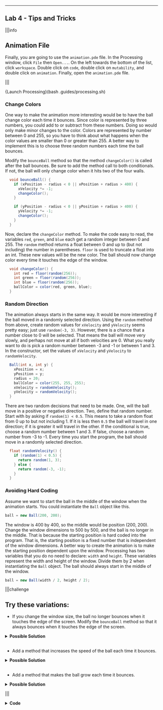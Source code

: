 ----------

## Lab 4 - Tips and Tricks

|||info
## Animation File
Finally, you are going to use the `animation.pde` file. In the Processing window, click `File` then `Open...`. On the left towards the bottom of the list, click `workspace`. Double click on `code`, double click on `mutability`, and double click on `animation`. Finally, open the `animation.pde` file.

|||

{Launch Processing}(bash .guides/processing.sh)

### Change Colors

One way to make the animation more interesting would be to have the ball change color each time it bounces. Since color is represented by three numbers, you could add to or subtract from these numbers. Doing so would only make minor changes to the color. Colors are represented by number between 0 and 255, so you have to think about what happens when the color values are smaller than 0 or greater than 255. A better way to implement this is to choose three random numbers each time the ball bounces.

Modify the `bounceBall` method so that the method `changeColor()` is called after the ball bounces. Be sure to add the method call to both conditionals. If not, the ball will only change color when it hits two of the four walls.

```java
  void bounceBall() {
    if (xPosition - radius < 0 || xPosition + radius > 400) {
      xVelocity *= -1;
      changeColor();
    }

    if (yPosition - radius < 0 || yPosition + radius > 400) {
      yVelocity *= -1;
      changeColor();
    }
  }
```

Now, declare the `changeColor` method. To make the code easy to read, the variables `red`, `green`, and `blue` each get a random integer between 0 and 255. The `random` method returns a float between 0 and up to (but not including) the number in parentheses. `floor` is used to truncate a float into an int. These new values will be the new color. The ball should now change color every time it touches the edge of the window.

```java
  void changeColor() {
    int red = floor(random(256));
    int green = floor(random(256));
    int blue = floor(random(256));
    ballColor = color(red, green, blue);
  }
```

### Random Direction

The animation always starts in the same way. It would be more interesting if the ball moved in a randomly selected direction. Using the `random` method from above, create random values for `xVelocity` and `yVelocity` seems pretty easy; just use `random(-3, 3)`. However, there is a chance that a number close to 0 will be selected. That means the ball will move very slowly, and perhaps not move at all if both velocities are 0. What you really want to do is pick a random number between -3 and -1 or between 1 and 3. In the constructor, set the values of `xVelocity` and `yVelocity` to `randomVelocity`.

```java
  Ball(int x, int y) {
    xPosition = x;
    yPosition = y;
    radius = 20;
    ballColor = color(255, 255, 255);
    xVelocity = randomVelocity();
    yVelocity = randomVelocity();
  }
```

There are two random decisions that need to be made. One, will the ball move in a positive or negative direction. Two, define that random number. Start with by asking if `random(1) < 0.5`. This means to take a random float from 0 up to but not including 1. If it is less then `0.5` the ball will travel in one direction; if it is greater it will travel in the other. If the conditional is true, choose a random number between 1 and 3. If false, choose a random number from -3 to -1. Every time you start the program, the ball should move in a randomly selected direction.

```java
  float randomVelocity() {
    if (random(1) < 0.5) {
      return random(1, 3);
    } else {
      return random(-3, -1);
    }
  }
```

### Avoiding Hard Coding

Assume we want to start the ball in the middle of the window when the animation starts. You could instantiate the `Ball` object like this.

```java
ball = new Ball(200, 200);
```

The window is 400 by 400, so the middle would be position (200, 200). Change the window dimensions to 500 by 500, and the ball is no longer in the middle. That is because the starting position is hard coded into the program. That is, the starting position is a fixed number that is independent of the window dimensions. A better way to create the animation is to make the starting position dependent upon the window. Processing has two variables that you do no need to declare: `width` and `height`. These variables represent the width and height of the window. Divide them by 2 when instantiating the `Ball` object. The ball should always start in the middle of the window.

```java
ball = new Ball(width / 2, height / 2);
```


|||challenge
## Try these variations:
* If you change the window size, the ball no longer bounces when it touches the edge of the screen. Modify the `bounceBall` method so that it always bounces when it touches the edge of the screen.

<details>
  <summary><strong>Possible Solution</strong></summary>
  The problem is that <code>400</code> is hard coded in this method. Replace these numbers with <code>width</code> (x-direction) and <code>height</code> (y-direction).
  
  ```java
  void bounceBall() {
    if (xPosition - radius < 0 || xPosition + radius > width) {
      xVelocity *= -1;
      changeColor();
    }

    if (yPosition - radius < 0 || yPosition + radius > height) {
      yVelocity *= -1;
      changeColor();
    }
  }
  ```
</details><br>

* Add a method that increases the speed of the ball each time it bounces.

<details>
  <summary><strong>Possible Solution</strong></summary>
  Note, the x-velocity increases when the ball hits the left or right sides of the window, and the y-velocity when the ball hits the top or bottom of the window. Call the <code>increaseVelocity</code> method after the ball bounces. Then create the <code>increaseVelocity</code> method and pass it <code>"x"</code> or <code>"y"</code> to increase the correct velocity. If the current velocity is negative, subtract 1. If the current velocity is positive, then add 1.
  
  ```java
  void bounceBall() {
    if (xPosition - radius < 0 || xPosition + radius > width) {
      xVelocity *= -1;
      changeColor();
      increaseVelocity("x");
    }

    if (yPosition - radius < 0 || yPosition + radius > height) {
      yVelocity *= -1;
      changeColor();
      increaseVelocity("y");
    }
  }
      
  void increaseVelocity(String direction) {
    if (direction.equals("x")) {
      if (xVelocity > 0) {
        xVelocity += 1;
      } else {
        xVelocity -= 1;
      }
    } else {
      if (yVelocity > 0) {
        yVelocity += 1;
      } else {
        yVelocity -= 1;
      }
    }
  }
  ```
  
</details> <br>

* Add a method that makes the ball grow each time it bounces.

<details>
  <summary><strong>Possible Solution</strong></summary>
  
  Call the <code>growBall</code> method after the ball bounces. Then define this method to increase the <code>radius</code> attribute by 1.
  
```java
  void bounceBall() {
    if (xPosition - radius < 0 || xPosition + radius > width) {
      xVelocity *= -1;
      changeColor();
      increaseVelocity("x");
      growBall();
    }

    if (yPosition - radius < 0 || yPosition + radius > height) {
      yVelocity *= -1;
      changeColor();
      increaseVelocity("y");
      growBall();
    }
  }
      
  void growBall() {
    radius += 1;
  }
  ```
  
</details>

|||

<details>
  <summary><strong>Code</strong></summary>
  
  ```java
  //add class definitions below this line

  class Ball {
    float xPosition;
    float yPosition;
    color ballColor;
    int radius;
    float xVelocity;
    float yVelocity;

    Ball(float x, float y) {
      xPosition = x;
      yPosition = y;
      ballColor = color(255, 255, 255);
      radius = 20;
      xVelocity = randomVelocity();
      yVelocity = randomVelocity();
    }

    void drawBall() {
      noStroke();
      fill(ballColor);
      circle(xPosition, yPosition, radius * 2);
    }

    void updateBall() {
      xPosition += xVelocity;
      yPosition += yVelocity;
    }

    void bounceBall() {
      if (xPosition - radius < 0 || xPosition + radius > width) {
        xVelocity *= -1;
        changeColor();
        increaseVelocity("x");
        growBall();
      }

      if (yPosition - radius < 0 || yPosition + radius > height) {
        yVelocity *= -1;
        changeColor();
        increaseVelocity("y");
        growBall();
      }
    }

    void growBall() {
      radius += 1;
    }

    void increaseVelocity(String direction) {
      if (direction.equals("x")) {
        if (xVelocity > 0) {
          xVelocity += 1;
        } else {
          xVelocity -= 1;
        }
      } else {
        if (yVelocity > 0) {
          yVelocity += 1;
        } else {
          yVelocity -= 1;
        }
      }
    }

      void changeColor() {
        int red = floor(random(256));
        int green = floor(random(256));
        int blue = floor(random(256));
        ballColor = color(red, green, blue);
      }

      float randomVelocity() {
        if (random(1) < 0.5) {
          return random(1, 3);
        } else {
          return random(-3, -1);
        }
      }
    }

    //add class definitions above this line

    Ball ball;

    void setup() {
      size(500, 500);
      ball = new Ball(width / 2, height / 2);
    }

    void draw() {
      background(55, 55, 55);
      ball.drawBall();
      ball.updateBall();
      ball.bounceBall();
    }
  ```
  
</details>

